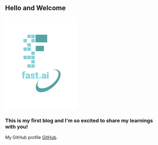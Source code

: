 ## Hello and Welcome

![Sample image](images/logo.png)

### This is my first blog and I'm so excited to share my learnings with you!

My GitHub profile [GitHub](https://github.com/DHAiRYA2048). 
